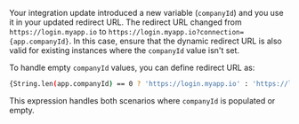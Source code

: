    Your integration update introduced a new variable (`companyId`) and you use it in your updated redirect URL. The redirect URL changed from `https://login.myapp.io` to `https://login.myapp.io?connection={app.companyId}`. In this case, ensure that the dynamic redirect URL is also valid for existing instances where the `companyId` value isn't set.

   To handle empty `companyId` values, you can define redirect URL as:

   ```bash
   {String.len(app.companyId) == 0 ? 'https://login.myapp.io' : 'https://login.myapp.io?connection=' + app.companyId}
   ```

   This expression handles both scenarios where `companyId` is populated or empty.